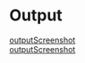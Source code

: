 # Output

[outputScreenshot](https://github.com/akhifasheik/AdvancedJava/blob/main/JDBC8a-CoffeeRead/coffee8a1.png)<br>
[outputScreenshot](https://github.com/akhifasheik/AdvancedJava/blob/main/JDBC8a-CoffeeRead/coffee8a2.png)<br>
